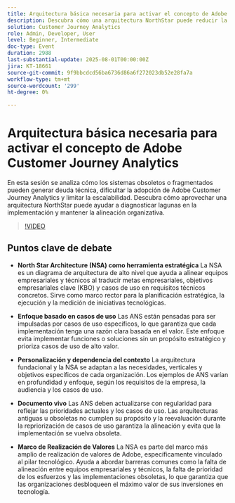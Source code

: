 ```yaml
---
title: Arquitectura básica necesaria para activar el concepto de Adobe Customer Journey Analytics
description: Descubra cómo una arquitectura NorthStar puede reducir la deuda técnica, optimizar la adopción de Adobe Customer Journey Analytics y admitir implementaciones de Adobe Experience Platform escalables y alineadas.
solution: Customer Journey Analytics
role: Admin, Developer, User
level: Beginner, Intermediate
doc-type: Event
duration: 2988
last-substantial-update: 2025-08-01T00:00:00Z
jira: KT-18661
source-git-commit: 9f9bbcdcd56ba6736d86a6f272023db52e28fa7a
workflow-type: tm+mt
source-wordcount: '299'
ht-degree: 0%

---
```



# Arquitectura básica necesaria para activar el concepto de Adobe Customer Journey Analytics

En esta sesión se analiza cómo los sistemas obsoletos o fragmentados pueden generar deuda técnica, dificultar la adopción de Adobe Customer Journey Analytics y limitar la escalabilidad. Descubra cómo aprovechar una arquitectura NorthStar puede ayudar a diagnosticar lagunas en la implementación y mantener la alineación organizativa.

>[!VIDEO](https://video.tv.adobe.com/v/3470281/?learn=on&enablevpops)

## Puntos clave de debate

* **North Star Architecture (NSA) como herramienta estratégica** La NSA es un diagrama de arquitectura de alto nivel que ayuda a alinear equipos empresariales y técnicos al traducir metas empresariales, objetivos empresariales clave (KBO) y casos de uso en requisitos técnicos concretos. Sirve como marco rector para la planificación estratégica, la ejecución y la medición de iniciativas tecnológicas.

* **Enfoque basado en casos de uso** Las ANS están pensadas para ser impulsadas por casos de uso específicos, lo que garantiza que cada implementación tenga una razón clara basada en el valor. Este enfoque evita implementar funciones o soluciones sin un propósito estratégico y prioriza casos de uso de alto valor.

* **Personalización y dependencia del contexto** La arquitectura fundacional y la NSA se adaptan a las necesidades, verticales y objetivos específicos de cada organización. Los ejemplos de ANS varían en profundidad y enfoque, según los requisitos de la empresa, la audiencia y los casos de uso.

* **Documento vivo** Las ANS deben actualizarse con regularidad para reflejar las prioridades actuales y los casos de uso. Las arquitecturas antiguas u obsoletas no cumplen su propósito y la reevaluación durante la repriorización de casos de uso garantiza la alineación y evita que la implementación se vuelva obsoleta.

* **Marco de Realización de Valores** La NSA es parte del marco más amplio de realización de valores de Adobe, específicamente vinculado al pilar tecnológico. Ayuda a abordar barreras comunes como la falta de alineación entre equipos empresariales y técnicos, la falta de prioridad de los esfuerzos y las implementaciones obsoletas, lo que garantiza que las organizaciones desbloqueen el máximo valor de sus inversiones en tecnología.
